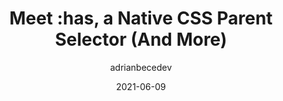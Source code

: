 ---
author: adrianbecedev
date: 2021-06-09
layout: post.njk
publisher: smashingmag
tags:
  - css
target_url: https://www.smashingmagazine.com/2021/06/has-native-css-parent-selector/
title: Meet :has, a Native CSS Parent Selector (And More)
---